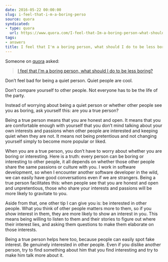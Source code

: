 ```yaml
---
date: 2016-05-22 00:00:00
slug: i-feel-that-i-m-a-boring-perso
source: quora
syndicated:
- type: quora
  url: https://www.quora.com/I-feel-that-Im-a-boring-person-what-should-I-do-to-be-less-boring/answer/Roy-Tang
tags:
- answers
title: I feel that I'm a boring person, what should I do to be less boring?
---
```


Someone on [quora](https://quora.com) asked:

> [I feel that I'm a boring person, what should I do to be less boring?](https://www.quora.com/I-feel-that-Im-a-boring-person-what-should-I-do-to-be-less-boring/answer/Roy-Tang)


Don’t feel bad for being a quiet person. Quiet people are cool.

Don’t compare yourself to other people. Not everyone has to be the life of the party.

Instead of worrying about being a quiet person or whether other people see you as boring, ask yourself this: are you a true person?

Being a true person means that you are honest and open. It means that you are comfortable enough with yourself that you don’t mind talking about your own interests and passions when other people are interested and keeping quiet when they are not. It means not being pretentious and not changing yourself simply to become more popular or liked.

When you are a true person, you don’t have to worry about whether you are boring or interesting. Here is a truth: every person can be boring or interesting to other people, it all depends on whether those other people share the same passions or culture with you. I work in software development, so when I encounter another software developer in the wild, we can easily have good conversations even if we are strangers. Being a true person facilitates this: when people see that you are honest and open and unpretentious, those who share your interests and passions will be more likely to gravitate to you.

Aside from that, one other tip I can give you is: be interested in other people. What you think of other people matters more to them, so if you show interest in them, they are more likely to show an interest in you. This means being willing to listen to them and their stories to figure out where their interest lies, and asking them questions to make them elaborate on those interests.

Being a true person helps here too, because people can easily spot fake interest. Be genuinely interested in other people. Even if you dislike another person, try to find something about him that you find interesting and try to make him talk more about it.